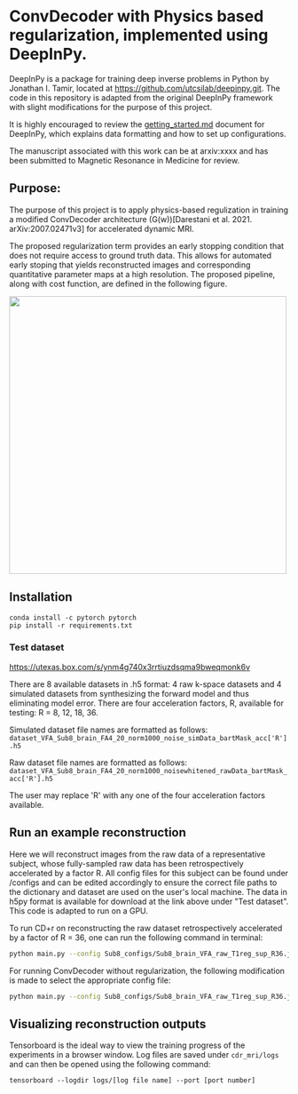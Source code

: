 # ConvDecoder with Physics based regularization, implemented using DeepInPy.
DeepInPy is a package for training deep inverse problems in Python by Jonathan I. Tamir, located at https://github.com/utcsilab/deepinpy.git. The code in this repository is adapted from the original DeepInPy framework with slight modifications for the purpose of this project. 

It is highly encouraged to review the [getting_started.md](https://github.com/utcsilab/deepinpy/blob/master/docs/getting_started.md) document for DeepInPy, which explains data formatting and how to set up configurations. 

The manuscript associated with this work can be at arxiv:xxxx and has been submitted to Magnetic Resonance in Medicine for review. 


## Purpose:
The purpose of this project is to apply physics-based regulization in training a modified ConvDecoder architecture (G(w))[Darestani et al. 2021. arXiv:2007.02471v3] for accelerated dynamic MRI. 

The proposed regularization term provides an early stopping condition that does not require access to ground truth data. This allows for automated early stoping that yields reconstructed images and corresponding quantitative parameter maps at a high resolution. The proposed pipeline, along with cost function, are defined in the following figure.

<img src="docs/images/Figure1.tiff" width="500">

## Installation

```
conda install -c pytorch pytorch 
pip install -r requirements.txt
```


### Test dataset
https://utexas.box.com/s/ynm4g740x3rrtiuzdsqma9bweqmonk6v

There are 8 available datasets in .h5 format: 4 raw k-space datasets and 4 simulated datasets from synthesizing the forward model and thus eliminating model error. There are four acceleration factors, R, available for testing: R = 8, 12, 18, 36. 

Simulated dataset file names are formatted as follows: `dataset_VFA_Sub8_brain_FA4_20_norm1000_noise_simData_bartMask_acc['R'].h5`

Raw dataset file names are formatted as follows:       `dataset_VFA_Sub8_brain_FA4_20_norm1000_noisewhitened_rawData_bartMask_acc['R'].h5`

The user may replace 'R' with any one of the four acceleration factors available.

## Run an example reconstruction


Here we will reconstruct images from the raw data of a representative subject, whose fully-sampled raw data has been retrospectively accelerated by a factor R. All config files for this subject can be found under /configs and can be edited accordingly to ensure the correct file paths to the dictionary and dataset are used on the user's local machine. The data in h5py format is available for download at the link above under "Test dataset". This code is adapted to run on a GPU.

To run CD+r on reconstructing the raw dataset retrospectively accelerated by a factor of R = 36, one can run the following command in terminal:

```bash
python main.py --config Sub8_configs/Sub8_brain_VFA_raw_T1reg_sup_R36.json
```

For running ConvDecoder without regularization, the following modification is made to select the appropriate config file:
```bash
python main.py --config Sub8_configs/Sub8_brain_VFA_raw_T1reg_sup_R36.json
```

## Visualizing reconstruction outputs

Tensorboard is the ideal way to view the training progress of the experiments in a browser window. Log files are saved under `cdr_mri/logs`
and can then be opened using the following command:
```
tensorboard --logdir logs/[log file name] --port [port number]
```

